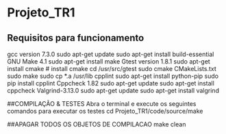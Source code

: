 # Projeto_TR1
## Requisitos para funcionamento

gcc version 7.3.0
	sudo apt-get update
	sudo apt-get install build-essential
GNU Make 4.1
	sudo apt-get install make
Gtest version 1.8.1
	sudo apt-get install cmake # install cmake
	cd /usr/src/gtest
	sudo cmake CMakeLists.txt
	sudo make
	sudo cp *.a /usr/lib
cpplint
	sudo apt-get install python-pip
	sudo pip install cpplint
Cppcheck 1.82
	sudo apt-get update
	sudo apt-get install cppcheck
Valgrind-3.13.0
	sudo apt-get update
	sudo apt-get install valgrind

##COMPILAÇÃO & TESTES
Abra o terminal e execute os seguintes comandos para executar os testes
	cd Projeto_TR1/code/source/make

##APAGAR TODOS OS OBJETOS DE COMPILACAO
	make clean
